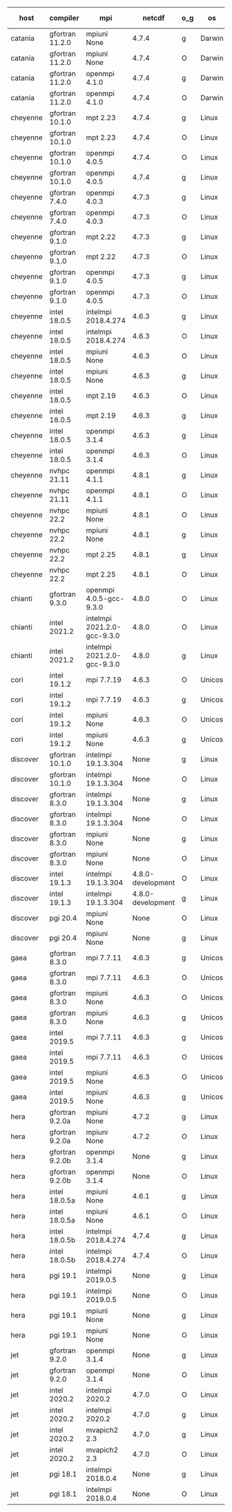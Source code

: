 

| host     | compiler                              | mpi                      | netcdf        | o_g        | os       | build       | u_pass          | u_fail          | s_pass            | s_fail            | e_pass             | e_fail             | nuopc_pass       | nuopc_fail       | artifacts link          |
|----------|---------------------------------------|--------------------------|---------------|------------|----------|-------------|-----------------|-----------------|-------------------|-------------------|--------------------|--------------------|------------------|------------------|-------------------------|
| catania | gfortran 11.2.0 | mpiuni None  | 4.7.4  | g | Darwin | PASS | 12316 | 0 | 8 | 0 | 43 | 0 | None | None | <a href="https://github.com/esmf-org/esmf-test-artifacts/tree/62bc07fe321cb224e42dffced35a2f7741aea08c/develop/gfortran/11.2.0/g/mpiuni/None" target="_blank">62bc07f</a> | 
| catania | gfortran 11.2.0 | mpiuni None  | 4.7.4  | O | Darwin | PASS | 12316 | 0 | 8 | 0 | 43 | 0 | None | None | <a href="https://github.com/esmf-org/esmf-test-artifacts/tree/7995771d6780663f156e9df786de339f78a9c93f/develop/gfortran/11.2.0/O/mpiuni/None" target="_blank">7995771</a> | 
| catania | gfortran 11.2.0 | openmpi 4.1.0  | 4.7.4  | g | Darwin | PASS | 13863 | 9 | 49 | 0 | 80 | 0 | 47 | 5 | <a href="https://github.com/esmf-org/esmf-test-artifacts/tree/ec87d9f25836cb4764b7bbd93c20cfecc94b45e3/develop/gfortran/11.2.0/g/openmpi/4.1.0" target="_blank">ec87d9f</a> | 
| catania | gfortran 11.2.0 | openmpi 4.1.0  | 4.7.4  | O | Darwin | PASS | 13863 | 9 | 49 | 0 | 80 | 0 | 47 | 5 | <a href="https://github.com/esmf-org/esmf-test-artifacts/tree/68c6125f0dcc70a168787e78d03466732d03742c/develop/gfortran/11.2.0/O/openmpi/4.1.0" target="_blank">68c6125</a> | 
| cheyenne | gfortran 10.1.0 | mpt 2.23  | 4.7.4  | g | Linux | PASS | 13872 | 0 | 49 | 0 | 80 | 0 | 52 | 0 | <a href="https://github.com/esmf-org/esmf-test-artifacts/tree/c9485127a4e72659c34108fc8533901bd9a13ff9/develop/gfortran/10.1.0/g/mpt/2.23" target="_blank">c948512</a> | 
| cheyenne | gfortran 10.1.0 | mpt 2.23  | 4.7.4  | O | Linux | PASS | 13872 | 0 | 49 | 0 | 80 | 0 | 52 | 0 | <a href="https://github.com/esmf-org/esmf-test-artifacts/tree/7d5b8f16700ea8d0a6655c8d50c263bfca8fbc07/develop/gfortran/10.1.0/O/mpt/2.23" target="_blank">7d5b8f1</a> | 
| cheyenne | gfortran 10.1.0 | openmpi 4.0.5  | 4.7.4  | O | Linux | PASS | 13872 | 0 | 49 | 0 | 80 | 0 | 52 | 0 | <a href="https://github.com/esmf-org/esmf-test-artifacts/tree/06522ea8e60256eb9cb25da6064c26ca15e35e52/develop/gfortran/10.1.0/O/openmpi/4.0.5" target="_blank">06522ea</a> | 
| cheyenne | gfortran 10.1.0 | openmpi 4.0.5  | 4.7.4  | g | Linux | PASS | 13872 | 0 | 49 | 0 | 80 | 0 | 52 | 0 | <a href="https://github.com/esmf-org/esmf-test-artifacts/tree/313a1f41370de64f8497fb4cddb9b3ce3fb99a02/develop/gfortran/10.1.0/g/openmpi/4.0.5" target="_blank">313a1f4</a> | 
| cheyenne | gfortran 7.4.0 | openmpi 4.0.3  | 4.7.3  | g | Linux | PASS | 13872 | 0 | 49 | 0 | 80 | 0 | 50 | 2 | <a href="https://github.com/esmf-org/esmf-test-artifacts/tree/73d7ec52f62bb24b0ac4b91a5a7879963fc0a3f0/develop/gfortran/7.4.0/g/openmpi/4.0.3" target="_blank">73d7ec5</a> | 
| cheyenne | gfortran 7.4.0 | openmpi 4.0.3  | 4.7.3  | O | Linux | PASS | 13872 | 0 | 49 | 0 | 80 | 0 | 50 | 2 | <a href="https://github.com/esmf-org/esmf-test-artifacts/tree/b138fe3bfdfb29fc265fc94fa9e0d71656f3ad35/develop/gfortran/7.4.0/O/openmpi/4.0.3" target="_blank">b138fe3</a> | 
| cheyenne | gfortran 9.1.0 | mpt 2.22  | 4.7.3  | g | Linux | PASS | 13872 | 0 | 49 | 0 | 80 | 0 | 50 | 2 | <a href="https://github.com/esmf-org/esmf-test-artifacts/tree/723a724d557ea009c52b8f66044f5300da367f9b/develop/gfortran/9.1.0/g/mpt/2.22" target="_blank">723a724</a> | 
| cheyenne | gfortran 9.1.0 | mpt 2.22  | 4.7.3  | O | Linux | PASS | 13872 | 0 | 49 | 0 | 80 | 0 | 50 | 2 | <a href="https://github.com/esmf-org/esmf-test-artifacts/tree/50be72d0f8ec15eb2651b95d006abc5207963c0c/develop/gfortran/9.1.0/O/mpt/2.22" target="_blank">50be72d</a> | 
| cheyenne | gfortran 9.1.0 | openmpi 4.0.5  | 4.7.3  | g | Linux | PASS | 13872 | 0 | 49 | 0 | 80 | 0 | 50 | 2 | <a href="https://github.com/esmf-org/esmf-test-artifacts/tree/49e1cb619c8e9389abb175401bf9ce76243a2232/develop/gfortran/9.1.0/g/openmpi/4.0.5" target="_blank">49e1cb6</a> | 
| cheyenne | gfortran 9.1.0 | openmpi 4.0.5  | 4.7.3  | O | Linux | PASS | 13872 | 0 | 49 | 0 | 80 | 0 | 50 | 2 | <a href="https://github.com/esmf-org/esmf-test-artifacts/tree/2f9e60dc8fc9717b3c6027ddefd26191de3f36c7/develop/gfortran/9.1.0/O/openmpi/4.0.5" target="_blank">2f9e60d</a> | 
| cheyenne | intel 18.0.5 | intelmpi 2018.4.274  | 4.6.3  | g | Linux | PASS | 13872 | 0 | 49 | 0 | 80 | 0 | 52 | 0 | <a href="https://github.com/esmf-org/esmf-test-artifacts/tree/8bfe6f781d3ce8dff96520588508bc1bbc2c1d3b/develop/intel/18.0.5/g/intelmpi/2018.4.274" target="_blank">8bfe6f7</a> | 
| cheyenne | intel 18.0.5 | intelmpi 2018.4.274  | 4.6.3  | O | Linux | PASS | 13872 | 0 | 49 | 0 | 80 | 0 | 52 | 0 | <a href="https://github.com/esmf-org/esmf-test-artifacts/tree/3bff514930596fe40ffdbe8014422ac508a7e68c/develop/intel/18.0.5/O/intelmpi/2018.4.274" target="_blank">3bff514</a> | 
| cheyenne | intel 18.0.5 | mpiuni None  | 4.6.3  | O | Linux | PASS | 12316 | 0 | 8 | 0 | 43 | 0 | None | None | <a href="https://github.com/esmf-org/esmf-test-artifacts/tree/01d669881cd7aba04e9e37b8f42e02a507386cb3/develop/intel/18.0.5/O/mpiuni/None" target="_blank">01d6698</a> | 
| cheyenne | intel 18.0.5 | mpiuni None  | 4.6.3  | g | Linux | PASS | 12316 | 0 | 8 | 0 | 43 | 0 | None | None | <a href="https://github.com/esmf-org/esmf-test-artifacts/tree/c637cd33333bf9db2db804ee83513a42b59d7d6a/develop/intel/18.0.5/g/mpiuni/None" target="_blank">c637cd3</a> | 
| cheyenne | intel 18.0.5 | mpt 2.19  | 4.6.3  | O | Linux | PASS | 13872 | 0 | 49 | 0 | 80 | 0 | 52 | 0 | <a href="https://github.com/esmf-org/esmf-test-artifacts/tree/1a7d7f8eb0cb87e48d2f00bcf8ecee6fe852fab6/develop/intel/18.0.5/O/mpt/2.19" target="_blank">1a7d7f8</a> | 
| cheyenne | intel 18.0.5 | mpt 2.19  | 4.6.3  | g | Linux | PASS | 13872 | 0 | 49 | 0 | 80 | 0 | 52 | 0 | <a href="https://github.com/esmf-org/esmf-test-artifacts/tree/491bd76d00f838566d05f97ae61d480cfaa9c492/develop/intel/18.0.5/g/mpt/2.19" target="_blank">491bd76</a> | 
| cheyenne | intel 18.0.5 | openmpi 3.1.4  | 4.6.3  | g | Linux | PASS | 13872 | 0 | 49 | 0 | 80 | 0 | 52 | 0 | <a href="https://github.com/esmf-org/esmf-test-artifacts/tree/d2dac4f78d015111116297149b62667a0dffc6c5/develop/intel/18.0.5/g/openmpi/3.1.4" target="_blank">d2dac4f</a> | 
| cheyenne | intel 18.0.5 | openmpi 3.1.4  | 4.6.3  | O | Linux | PASS | 13872 | 0 | 49 | 0 | 80 | 0 | 52 | 0 | <a href="https://github.com/esmf-org/esmf-test-artifacts/tree/0243df67f231c1acba8318f233e368256dc4c165/develop/intel/18.0.5/O/openmpi/3.1.4" target="_blank">0243df6</a> | 
| cheyenne | nvhpc 21.11 | openmpi 4.1.1  | 4.8.1  | g | Linux | PASS | 12977 | 895 | 35 | 14 | 66 | 14 | 10 | 42 | <a href="https://github.com/esmf-org/esmf-test-artifacts/tree/1c8a906c370b12c9f07b9a804d5a9ab15b0dac1f/develop/nvhpc/21.11/g/openmpi/4.1.1" target="_blank">1c8a906</a> | 
| cheyenne | nvhpc 21.11 | openmpi 4.1.1  | 4.8.1  | O | Linux | PASS | 13867 | 5 | 49 | 0 | 80 | 0 | 45 | 7 | <a href="https://github.com/esmf-org/esmf-test-artifacts/tree/8506894899e4c7e2b62e6b161f5b9f4649f2c4dd/develop/nvhpc/21.11/O/openmpi/4.1.1" target="_blank">8506894</a> | 
| cheyenne | nvhpc 22.2 | mpiuni None  | 4.8.1  | O | Linux | PASS | 12314 | 2 | 8 | 0 | 43 | 0 | None | None | <a href="https://github.com/esmf-org/esmf-test-artifacts/tree/3126245e9984730122882d2f3e830998f6d7b970/develop/nvhpc/22.2/O/mpiuni/None" target="_blank">3126245</a> | 
| cheyenne | nvhpc 22.2 | mpiuni None  | 4.8.1  | g | Linux | PASS | 11679 | 637 | 4 | 4 | 40 | 3 | None | None | <a href="https://github.com/esmf-org/esmf-test-artifacts/tree/37c42c32f4c9aa65ffd1bb6e6f6bdfedae2e4e60/develop/nvhpc/22.2/g/mpiuni/None" target="_blank">37c42c3</a> | 
| cheyenne | nvhpc 22.2 | mpt 2.25  | 4.8.1  | g | Linux | PASS | 12979 | 893 | 35 | 14 | 66 | 14 | 0 | 0 | <a href="https://github.com/esmf-org/esmf-test-artifacts/tree/de550aae34b7b6bba08ae6119455fda542f4a10d/develop/nvhpc/22.2/g/mpt/2.25" target="_blank">de550aa</a> | 
| cheyenne | nvhpc 22.2 | mpt 2.25  | 4.8.1  | O | Linux | PASS | 13869 | 3 | 49 | 0 | 80 | 0 | 45 | 7 | <a href="https://github.com/esmf-org/esmf-test-artifacts/tree/ce58de6fe46e74bd4950ce5549685a30854f5eef/develop/nvhpc/22.2/O/mpt/2.25" target="_blank">ce58de6</a> | 
| chianti | gfortran 9.3.0 | openmpi 4.0.5-gcc-9.3.0  | 4.8.0  | O | Linux | PASS | None | None | None | None | None | None | None | None | <a href="https://github.com/esmf-org/esmf-test-artifacts/tree/05a0b6501b4926b4403c17187fbc015e17aba120/develop/gfortran/9.3.0/O/openmpi/4.0.5-gcc-9.3.0" target="_blank">05a0b65</a> | 
| chianti | intel 2021.2 | intelmpi 2021.2.0-gcc-9.3.0  | 4.8.0  | O | Linux | PASS | 13872 | 0 | 49 | 0 | 80 | 0 | 52 | 0 | <a href="https://github.com/esmf-org/esmf-test-artifacts/tree/b0d3fb4a12fb0f94e7edb76222a1c5bb9dddc94f/develop/intel/2021.2/O/intelmpi/2021.2.0-gcc-9.3.0" target="_blank">b0d3fb4</a> | 
| chianti | intel 2021.2 | intelmpi 2021.2.0-gcc-9.3.0  | 4.8.0  | g | Linux | PASS | 13872 | 0 | 49 | 0 | 80 | 0 | 52 | 0 | <a href="https://github.com/esmf-org/esmf-test-artifacts/tree/8c711b31debf040507f8f906a1db9e51c10291f5/develop/intel/2021.2/g/intelmpi/2021.2.0-gcc-9.3.0" target="_blank">8c711b3</a> | 
| cori | intel 19.1.2 | mpi 7.7.19  | 4.6.3  | O | Unicos | PASS | None | None | None | None | None | None | None | None | <a href="https://github.com/esmf-org/esmf-test-artifacts/tree/c36a98d4fa9f050c0a28be119075aadf24c8fbd9/develop/intel/19.1.2/O/mpi/7.7.19" target="_blank">c36a98d</a> | 
| cori | intel 19.1.2 | mpi 7.7.19  | 4.6.3  | g | Unicos | PASS | None | None | None | None | None | None | None | None | <a href="https://github.com/esmf-org/esmf-test-artifacts/tree/eb7b8f05b06e3f67bad51ec69b6ffc81dc6f1f74/develop/intel/19.1.2/g/mpi/7.7.19" target="_blank">eb7b8f0</a> | 
| cori | intel 19.1.2 | mpiuni None  | 4.6.3  | O | Unicos | PASS | None | None | None | None | None | None | None | None | <a href="https://github.com/esmf-org/esmf-test-artifacts/tree/e51211d70c222131a9f3d316ef627c538bf0ab94/develop/intel/19.1.2/O/mpiuni/None" target="_blank">e51211d</a> | 
| cori | intel 19.1.2 | mpiuni None  | 4.6.3  | g | Unicos | PASS | None | None | None | None | None | None | None | None | <a href="https://github.com/esmf-org/esmf-test-artifacts/tree/6650997393d88122c123297c351f085a5a163e37/develop/intel/19.1.2/g/mpiuni/None" target="_blank">6650997</a> | 
| discover | gfortran 10.1.0 | intelmpi 19.1.3.304  | None  | g | Linux | PASS | 13855 | 17 | 49 | 0 | 80 | 0 | 52 | 0 | <a href="https://github.com/esmf-org/esmf-test-artifacts/tree/b59a40815d07caa802e08fcfbaec6185364f84bd/develop/gfortran/10.1.0/g/intelmpi/19.1.3.304" target="_blank">b59a408</a> | 
| discover | gfortran 10.1.0 | intelmpi 19.1.3.304  | None  | O | Linux | PASS | 13855 | 17 | 49 | 0 | 80 | 0 | 52 | 0 | <a href="https://github.com/esmf-org/esmf-test-artifacts/tree/0077aa0ea9c7a8f24238a2c3064bad60aadc3554/develop/gfortran/10.1.0/O/intelmpi/19.1.3.304" target="_blank">0077aa0</a> | 
| discover | gfortran 8.3.0 | intelmpi 19.1.3.304  | None  | g | Linux | PASS | 13855 | 17 | 49 | 0 | 80 | 0 | 52 | 0 | <a href="https://github.com/esmf-org/esmf-test-artifacts/tree/6bdc440fee8e19e0f88a2251bab09cf6eff20256/develop/gfortran/8.3.0/g/intelmpi/19.1.3.304" target="_blank">6bdc440</a> | 
| discover | gfortran 8.3.0 | intelmpi 19.1.3.304  | None  | O | Linux | PASS | 13855 | 17 | 49 | 0 | 80 | 0 | 52 | 0 | <a href="https://github.com/esmf-org/esmf-test-artifacts/tree/ef1a9b786bce4b630ccdf1968fb2e9013df2ad31/develop/gfortran/8.3.0/O/intelmpi/19.1.3.304" target="_blank">ef1a9b7</a> | 
| discover | gfortran 8.3.0 | mpiuni None  | None  | g | Linux | PASS | 12314 | 2 | 8 | 0 | 43 | 0 | None | None | <a href="https://github.com/esmf-org/esmf-test-artifacts/tree/9d0eaaf090b4d967fe603f9b9050eeceea4938eb/develop/gfortran/8.3.0/g/mpiuni/None" target="_blank">9d0eaaf</a> | 
| discover | gfortran 8.3.0 | mpiuni None  | None  | O | Linux | PASS | 12314 | 2 | 8 | 0 | 43 | 0 | None | None | <a href="https://github.com/esmf-org/esmf-test-artifacts/tree/c54950f4010e1ec6249889d5da16a2b6b50e13bc/develop/gfortran/8.3.0/O/mpiuni/None" target="_blank">c54950f</a> | 
| discover | intel 19.1.3 | intelmpi 19.1.3.304  | 4.8.0-development  | O | Linux | PASS | 13872 | 0 | 49 | 0 | 80 | 0 | 52 | 0 | <a href="https://github.com/esmf-org/esmf-test-artifacts/tree/40ef7154796150daa81e057d757491a4872d8507/develop/intel/19.1.3/O/intelmpi/19.1.3.304" target="_blank">40ef715</a> | 
| discover | intel 19.1.3 | intelmpi 19.1.3.304  | 4.8.0-development  | g | Linux | PASS | 13872 | 0 | 49 | 0 | 80 | 0 | 52 | 0 | <a href="https://github.com/esmf-org/esmf-test-artifacts/tree/f0835362658d01567673f37813605d23ed4bfe61/develop/intel/19.1.3/g/intelmpi/19.1.3.304" target="_blank">f083536</a> | 
| discover | pgi 20.4 | mpiuni None  | None  | O | Linux | PASS | 11683 | 633 | 6 | 2 | 40 | 3 | None | None | <a href="https://github.com/esmf-org/esmf-test-artifacts/tree/4a0d2e64ebcca889f6e66a2ae8cdfcb285a0e94a/develop/pgi/20.4/O/mpiuni/None" target="_blank">4a0d2e6</a> | 
| discover | pgi 20.4 | mpiuni None  | None  | g | Linux | PASS | 11683 | 633 | 4 | 4 | 40 | 3 | None | None | <a href="https://github.com/esmf-org/esmf-test-artifacts/tree/81de660b545f4b5b36bf855116c1cd7b6a0e1aa7/develop/pgi/20.4/g/mpiuni/None" target="_blank">81de660</a> | 
| gaea | gfortran 8.3.0 | mpi 7.7.11  | 4.6.3  | g | Unicos | PASS | 13871 | 1 | 49 | 0 | 80 | 0 | 47 | 5 | <a href="https://github.com/esmf-org/esmf-test-artifacts/tree/63a74f92d4d31cd8867f35fe66d728095edcc2c1/develop/gfortran/8.3.0/g/mpi/7.7.11" target="_blank">63a74f9</a> | 
| gaea | gfortran 8.3.0 | mpi 7.7.11  | 4.6.3  | O | Unicos | PASS | 13871 | 1 | 49 | 0 | 80 | 0 | 47 | 5 | <a href="https://github.com/esmf-org/esmf-test-artifacts/tree/db54855e8588f6af3fa7ddb2b072477dfb98aa2c/develop/gfortran/8.3.0/O/mpi/7.7.11" target="_blank">db54855</a> | 
| gaea | gfortran 8.3.0 | mpiuni None  | 4.6.3  | O | Unicos | PASS | 12316 | 0 | 8 | 0 | 43 | 0 | None | None | <a href="https://github.com/esmf-org/esmf-test-artifacts/tree/f7819a54ab529d6004bcf4c61e294d6099de5051/develop/gfortran/8.3.0/O/mpiuni/None" target="_blank">f7819a5</a> | 
| gaea | gfortran 8.3.0 | mpiuni None  | 4.6.3  | g | Unicos | PASS | 12316 | 0 | 8 | 0 | 43 | 0 | None | None | <a href="https://github.com/esmf-org/esmf-test-artifacts/tree/06fad7c5efd7692ea080ceb307caab23161a4d8e/develop/gfortran/8.3.0/g/mpiuni/None" target="_blank">06fad7c</a> | 
| gaea | intel 2019.5 | mpi 7.7.11  | 4.6.3  | g | Unicos | PASS | 13857 | 15 | 49 | 0 | 80 | 0 | 47 | 5 | <a href="https://github.com/esmf-org/esmf-test-artifacts/tree/3a1d7db1c89ab0af6ae9b83139bd841bcf992240/develop/intel/2019.5/g/mpi/7.7.11" target="_blank">3a1d7db</a> | 
| gaea | intel 2019.5 | mpi 7.7.11  | 4.6.3  | O | Unicos | PASS | 13857 | 15 | 49 | 0 | 80 | 0 | 47 | 5 | <a href="https://github.com/esmf-org/esmf-test-artifacts/tree/e0eb1090f1538aa7099235d1e5f952139c7e47c4/develop/intel/2019.5/O/mpi/7.7.11" target="_blank">e0eb109</a> | 
| gaea | intel 2019.5 | mpiuni None  | 4.6.3  | O | Unicos | PASS | 12301 | 15 | 8 | 0 | 43 | 0 | None | None | <a href="https://github.com/esmf-org/esmf-test-artifacts/tree/8ca97f37b9b76171d3ea6165db8115ee24de6813/develop/intel/2019.5/O/mpiuni/None" target="_blank">8ca97f3</a> | 
| gaea | intel 2019.5 | mpiuni None  | 4.6.3  | g | Unicos | PASS | 12301 | 15 | 8 | 0 | 43 | 0 | None | None | <a href="https://github.com/esmf-org/esmf-test-artifacts/tree/d6d234d3a1091464ec79808eb730969a396836a7/develop/intel/2019.5/g/mpiuni/None" target="_blank">d6d234d</a> | 
| hera | gfortran 9.2.0a | mpiuni None  | 4.7.2  | g | Linux | PASS | 12316 | 0 | 8 | 0 | 43 | 0 | None | None | <a href="https://github.com/esmf-org/esmf-test-artifacts/tree/1ef646bca35c078aaba08e9b123d151eebdd66c9/develop/gfortran/9.2.0a/g/mpiuni/None" target="_blank">1ef646b</a> | 
| hera | gfortran 9.2.0a | mpiuni None  | 4.7.2  | O | Linux | PASS | 12316 | 0 | 8 | 0 | 43 | 0 | None | None | <a href="https://github.com/esmf-org/esmf-test-artifacts/tree/7580d62ffd32b9b5989797d5793d0cb58f8d3de2/develop/gfortran/9.2.0a/O/mpiuni/None" target="_blank">7580d62</a> | 
| hera | gfortran 9.2.0b | openmpi 3.1.4  | None  | g | Linux | PASS | 13870 | 2 | 49 | 0 | 80 | 0 | 52 | 0 | <a href="https://github.com/esmf-org/esmf-test-artifacts/tree/f424f353572a3b90baf155a7b3275cee64cb9a86/develop/gfortran/9.2.0b/g/openmpi/3.1.4" target="_blank">f424f35</a> | 
| hera | gfortran 9.2.0b | openmpi 3.1.4  | None  | O | Linux | PASS | 13870 | 2 | 49 | 0 | 80 | 0 | 52 | 0 | <a href="https://github.com/esmf-org/esmf-test-artifacts/tree/165a8a2203c984d2501baeb747ef6edb1ffd0e89/develop/gfortran/9.2.0b/O/openmpi/3.1.4" target="_blank">165a8a2</a> | 
| hera | intel 18.0.5a | mpiuni None  | 4.6.1  | g | Linux | PASS | 12316 | 0 | 8 | 0 | 43 | 0 | None | None | <a href="https://github.com/esmf-org/esmf-test-artifacts/tree/95829c146272abcb5e086d1233179386d79b436f/develop/intel/18.0.5a/g/mpiuni/None" target="_blank">95829c1</a> | 
| hera | intel 18.0.5a | mpiuni None  | 4.6.1  | O | Linux | PASS | 12316 | 0 | 8 | 0 | 43 | 0 | None | None | <a href="https://github.com/esmf-org/esmf-test-artifacts/tree/c15d88a1ea2e25809f746fe4143d8ac5b34388ac/develop/intel/18.0.5a/O/mpiuni/None" target="_blank">c15d88a</a> | 
| hera | intel 18.0.5b | intelmpi 2018.4.274  | 4.7.4  | g | Linux | PASS | 13872 | 0 | 49 | 0 | 80 | 0 | 52 | 0 | <a href="https://github.com/esmf-org/esmf-test-artifacts/tree/b0bc352dff7e29423370a03db7089dd57707ed8d/develop/intel/18.0.5b/g/intelmpi/2018.4.274" target="_blank">b0bc352</a> | 
| hera | intel 18.0.5b | intelmpi 2018.4.274  | 4.7.4  | O | Linux | PASS | 13872 | 0 | 49 | 0 | 80 | 0 | 52 | 0 | <a href="https://github.com/esmf-org/esmf-test-artifacts/tree/1bbd41920f5db50a5ae8f75177c9146ec4b5033f/develop/intel/18.0.5b/O/intelmpi/2018.4.274" target="_blank">1bbd419</a> | 
| hera | pgi 19.1 | intelmpi 2019.0.5  | None  | g | Linux | PASS | None | None | None | None | None | None | None | None | <a href="https://github.com/esmf-org/esmf-test-artifacts/tree/d0f67ddc12dd34387ff9b45b7b819e74aefde9a3/develop/pgi/19.1/g/intelmpi/2019.0.5" target="_blank">d0f67dd</a> | 
| hera | pgi 19.1 | intelmpi 2019.0.5  | None  | O | Linux | PASS | None | None | None | None | None | None | None | None | <a href="https://github.com/esmf-org/esmf-test-artifacts/tree/324652edf181c0467dc586525dd1b4d8c001c09a/develop/pgi/19.1/O/intelmpi/2019.0.5" target="_blank">324652e</a> | 
| hera | pgi 19.1 | mpiuni None  | None  | g | Linux | PASS | 11683 | 633 | 4 | 4 | 40 | 3 | None | None | <a href="https://github.com/esmf-org/esmf-test-artifacts/tree/8d544e5ab734d30084384d612c9c390ffdc258f1/develop/pgi/19.1/g/mpiuni/None" target="_blank">8d544e5</a> | 
| hera | pgi 19.1 | mpiuni None  | None  | O | Linux | PASS | 11683 | 633 | 6 | 2 | 40 | 3 | None | None | <a href="https://github.com/esmf-org/esmf-test-artifacts/tree/e4b3e59b4e59e5f0aa6892b7df25bbfee7a51a1e/develop/pgi/19.1/O/mpiuni/None" target="_blank">e4b3e59</a> | 
| jet | gfortran 9.2.0 | openmpi 3.1.4  | None  | g | Linux | PASS | 13870 | 2 | 49 | 0 | 80 | 0 | 52 | 0 | <a href="https://github.com/esmf-org/esmf-test-artifacts/tree/41d02c278daacf393cb95720469887de02f2c092/develop/gfortran/9.2.0/g/openmpi/3.1.4" target="_blank">41d02c2</a> | 
| jet | gfortran 9.2.0 | openmpi 3.1.4  | None  | O | Linux | PASS | 13870 | 2 | 49 | 0 | 80 | 0 | 52 | 0 | <a href="https://github.com/esmf-org/esmf-test-artifacts/tree/1f93402faa1dfc0c177217acb1b63721c9213050/develop/gfortran/9.2.0/O/openmpi/3.1.4" target="_blank">1f93402</a> | 
| jet | intel 2020.2 | intelmpi 2020.2  | 4.7.0  | O | Linux | PASS | 13872 | 0 | 49 | 0 | 80 | 0 | 52 | 0 | <a href="https://github.com/esmf-org/esmf-test-artifacts/tree/1bc9f56494f48b92e5d555dc7faa20d791882fba/develop/intel/2020.2/O/intelmpi/2020.2" target="_blank">1bc9f56</a> | 
| jet | intel 2020.2 | intelmpi 2020.2  | 4.7.0  | g | Linux | PASS | 13872 | 0 | 49 | 0 | 80 | 0 | 52 | 0 | <a href="https://github.com/esmf-org/esmf-test-artifacts/tree/4170d86059fe1b0b38334e857613a831a888f4e7/develop/intel/2020.2/g/intelmpi/2020.2" target="_blank">4170d86</a> | 
| jet | intel 2020.2 | mvapich2 2.3  | 4.7.0  | g | Linux | FAIL | None | None | None | None | None | None | None | None | <a href="https://github.com/esmf-org/esmf-test-artifacts/tree/08ab72bd3078fabf2b8afe7cb60b0244bd7244ea/develop/intel/2020.2/g/mvapich2/2.3" target="_blank">08ab72b</a> | 
| jet | intel 2020.2 | mvapich2 2.3  | 4.7.0  | O | Linux | FAIL | None | None | None | None | None | None | None | None | <a href="https://github.com/esmf-org/esmf-test-artifacts/tree/d776ce61308250afcbbb9e78e068581741ce902b/develop/intel/2020.2/O/mvapich2/2.3" target="_blank">d776ce6</a> | 
| jet | pgi 18.1 | intelmpi 2018.0.4  | None  | g | Linux | FAIL | None | None | None | None | None | None | None | None | <a href="https://github.com/esmf-org/esmf-test-artifacts/tree/ef5b621d71f77d319ba1a692f8c6cd1faa4962ab/develop/pgi/18.1/g/intelmpi/2018.0.4" target="_blank">ef5b621</a> | 
| jet | pgi 18.1 | intelmpi 2018.0.4  | None  | O | Linux | FAIL | None | None | None | None | None | None | None | None | <a href="https://github.com/esmf-org/esmf-test-artifacts/tree/5a8e95783976647b591ff52543d58d1229f0d23b/develop/pgi/18.1/O/intelmpi/2018.0.4" target="_blank">5a8e957</a> | 
